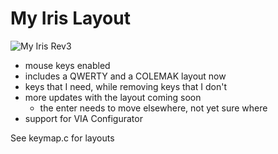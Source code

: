 # My Iris Layout

![My Iris Rev3](https://i.imgur.com/7oXacel.jpg)

- mouse keys enabled
- includes a QWERTY and a COLEMAK layout now
- keys that I need, while removing keys that I don't
- more updates with the layout coming soon
  - the enter needs to move elsewhere, not yet sure where
- support for VIA Configurator

See keymap.c for layouts
